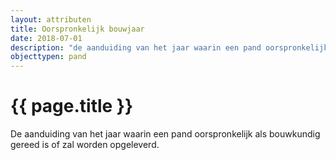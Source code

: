 ```yaml
---
layout: attributen
title: Oorspronkelijk bouwjaar
date: 2018-07-01
description: "de aanduiding van het jaar waarin een pand oorspronkelijk als bouwkundig gereed is of zal worden opgeleverd"
objecttypen: pand
---
```


# {{ page.title }}

De aanduiding van het jaar waarin een pand oorspronkelijk als bouwkundig gereed is of zal worden opgeleverd.
